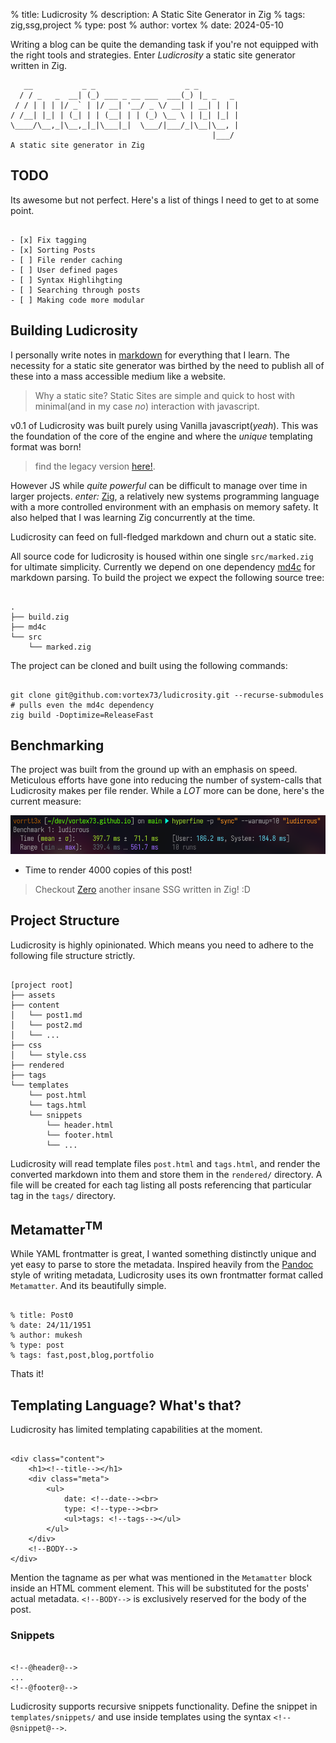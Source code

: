 % title: Ludicrosity
% description: A Static Site Generator in Zig
% tags: zig,ssg,project
% type: post
% author: vortex
% date: 2024-05-10

Writing a blog can be quite the demanding task if you're not equipped with the right tools and strategies.
Enter *Ludicrosity* a static site generator written in Zig.

```text
   __           _ _                    _ _         
  / / _   _  __| (_) ___ _ __ ___  ___(_) |_ _   _ 
 / / | | | |/ _` | |/ __| '__/ _ \/ __| | __| | | |
/ /__| |_| | (_| | | (__| | | (_) \__ \ | |_| |_| |
\____/\__,_|\__,_|_|\___|_|  \___/|___/_|\__|\__, |
                                             |___/
A static site generator in Zig

```

## TODO
Its awesome but not perfect. Here's a list of things I need to get to at some point.
   ```text

   - [x] Fix tagging
   - [x] Sorting Posts
   - [ ] File render caching
   - [ ] User defined pages
   - [ ] Syntax Highlihgting
   - [ ] Searching through posts
   - [ ] Making code more modular

   ```

## Building Ludicrosity
I personally write notes in [markdown](https://en.wikipedia.org/wiki/Markdown) for everything that I learn. The necessity for a static site generator was birthed by the need to publish all of these into a mass accessible medium like a website.

> Why a static site?
> Static Sites are simple and quick to host with minimal(and in my case *no*) interaction with javascript.

v0.1 of Ludicrosity was built purely using Vanilla javascript(*yeah*). This was the foundation of the core of the engine and where the *unique* templating format was born!
> find the legacy version [here!](https://github.com/vortex73/ludicrosity/tree/archive).

However JS while *quite powerful* can be difficult to manage over time in larger projects. *enter:* [Zig](https://ziglang.org/), a relatively new systems programming language with a more controlled environment with an emphasis on memory safety. It also helped that I was learning Zig concurrently at the time.

Ludicrosity can feed on full-fledged markdown and churn out a static site.

All source code for ludicrosity is housed within one single `src/marked.zig` for ultimate simplicity.
Currently we depend on one dependency [md4c](https://github.com/mity/md4c) for markdown parsing.
To build the project we expect the following source tree:

```text

.
├── build.zig
├── md4c
└── src
    └── marked.zig

```

The project can be cloned and built using the following commands:

```text

git clone git@github.com:vortex73/ludicrosity.git --recurse-submodules # pulls even the md4c dependency
zig build -Doptimize=ReleaseFast

```

## Benchmarking
The project was built from the ground up with an emphasis on speed. Meticulous efforts have gone into reducing the number of system-calls that Ludicrosity makes per file render. While a *LOT* more can be done, here's the current measure:

![bench](/assets/bench.png)

- Time to render 4000 copies of this post!

> Checkout [Zero](https://github.com/procub3r/zero) another insane SSG written in Zig! :D

## Project Structure
Ludicrosity is highly opinionated. Which means you need to adhere to the following file structure strictly.

```text

[project root]
├── assets
├── content
│   └── post1.md
│   └── post2.md
│   └── ...
├── css
│   └── style.css
├── rendered
├── tags
└── templates
    └── post.html
    └── tags.html
    └── snippets
        └── header.html
        └── footer.html
        └── ...

```

Ludicrosity will read template files `post.html` and `tags.html`, and render the converted markdown into them and store them in the `rendered/` directory.
A file will be created for each tag listing all posts referencing that particular tag in the `tags/` directory.

## Metamatter<sup>TM</sup>
While YAML frontmatter is great, I wanted something distinctly unique and yet easy to parse to store the metadata. Inspired heavily from the [Pandoc](https://pandoc.org/chunkedhtml-demo/8.10-metadata-blocks.html) style of writing metadata, Ludicrosity uses its own frontmatter format called `Metamatter`. And its beautifully simple.

```text

% title: Post0
% date: 24/11/1951
% author: mukesh
% type: post
% tags: fast,post,blog,portfolio

```
Thats it!

## Templating Language? What's that?

Ludicrosity has limited templating capabilities at the moment.

```text

<div class="content">
    <h1><!--title--></h1>
    <div class="meta">
        <ul>
            date: <!--date--><br>
            type: <!--type--><br>
            <ul>tags: <!--tags--></ul>
        </ul>
    </div>
    <!--BODY-->
</div>

```
Mention the tagname as per what was mentioned in the `Metamatter` block inside an HTML comment element. This will be substituted for the posts' actual metadata.
`<!--BODY-->` is exclusively reserved for the body of the post. 
### Snippets
```text

<!--@header@-->
...
<!--@footer@-->

```
Ludicrosity supports recursive snippets functionality. Define the snippet in `templates/snippets/` and use inside templates using the syntax `<!--@snippet@-->`.
